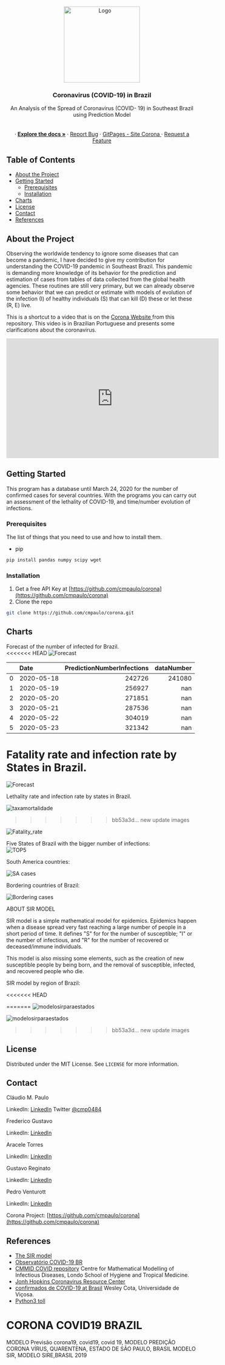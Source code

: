 <!-- PROJECT SHIELDS -->
<!--
*** I'm using markdown "reference style" links for readability.
*** Reference links are enclosed in brackets [ ] instead of parentheses ( ).
*** See the bottom of this document for the declaration of the reference variables
*** for contributors-url, forks-url, etc. This is an optional, concise syntax you may use.
*** https://www.markdownguide.org/basic-syntax/#reference-style-links
# fatality_rate_southest.png
# fatality_rate_south.png
# Fatality_rate.png
-->

<!-- PROJECT LOGO -->
<br />
<p align="center">
  <a href="https://github.com/cmpaulo/corona">
    <img src="images/logo.png" alt="Logo" width="200" height="200">
  </a>

  <h3 align="center">Coronavirus (COVID-19) in Brazil</h3>

  <p align="center">
    An Analysis of the Spread of Coronavirus (COVID- 19) in Southeast Brazil<br/>
  using Prediction Model <br/> 
    <br/>
  <br/>
    · <a href="https://github.com/cmpaulo/corona"><strong>Explore the docs »</strong></a>
    · <a href="https://github.com/cmpaulo/corona">Report Bug</a>
    · <a href="https://cmpaulo.github.io/corona/"> GitPages - Site Corona </a>
    · <a href="https://github.com/cmpaulo/corona">Request a Feature</a>
  </p>
</p>

<!-- TABLE OF CONTENTS -->
## Table of Contents

* [About the Project](#about-the-project)
* [Getting Started](#getting-started)
  * [Prerequisites](#prerequisites)
  * [Installation](#installation)
* [Charts](#charts)
* [License](#license)
* [Contact](#contact)
* [References](#references)



<!-- ABOUT THE PROJECT -->
## About the Project

Observing the worldwide tendency to ignore some diseases that can become a pandemic, I have decided to give my contribution for understanding  the COVID-19 pandemic in Southeast Brazil. This pandemic is demanding more knowledge of its behavior for the prediction and estimation of cases from tables of data collected from the global health agencies. These routines are still very primary, but we can already observe some behavior that we can predict or estimate with models of evolution of the infection (I) of healthy individuals (S) that can kill (D) these or let these (R, E) live.

This is a shortcut to a video that is on the <a href="https://cmpaulo.github.io/corona/"> Corona Website  </a> from this repository. This video is in Brazilian Portuguese and presents some clarifications about the coronavirus. 
<iframe width="560" height="315" src="https://www.youtube.com/embed/gs-HlvC5iJc" frameborder="0" allow="accelerometer; autoplay; encrypted-media; gyroscope; picture-in-picture" allowfullscreen></iframe>

<!-- GETTING STARTED -->
## Getting Started

This program has a database until March 24, 2020 for the number of confirmed cases for several countries. With the programs you can carry out an assessment of the lethality of COVID-19, and time/number evolution of infections.

### Prerequisites

The list of things that you need to use and how to install them.
* pip
```sh
pip install pandas numpy scipy wget
```

### Installation

1. Get a free API Key at [https://github.com/cmpaulo/corona](https://github.com/cmpaulo/corona)
2. Clone the repo
```sh
git clone https://github.com/cmpaulo/corona.git
```

<!-- USAGE EXAMPLES -->
## Charts

Forecast of the number of infected for Brazil. <br/>
<<<<<<< HEAD
<img src="images/log_data_forecast_brazil.png" alt="Forecast"> <br/>

|    | Date       |   PredictionNumberInfections |   dataNumber |
|---:|:-----------|-----------------------------:|-------------:|
|  0 | 2020-05-18 |                       242726 |       241080 |
|  1 | 2020-05-19 |                       256927 |          nan |
|  2 | 2020-05-20 |                       271851 |          nan |
|  3 | 2020-05-21 |                       287536 |          nan |
|  4 | 2020-05-22 |                       304019 |          nan |
|  5 | 2020-05-23 |                       321342 |          nan |

Fatality rate and infection rate by States in Brazil.<br/>
=======
<img src="log_data_forecast_brazil.png" alt="Forecast"> <br/>


Lethality rate and infection rate by states in Brazil.<br/>

<img src="txa_letalidade.png" alt="taxamortalidade"> <br/>
>>>>>>> bb53a3d... new update images

<img src="images/fatality_rate.png" alt="Fatality_rate"> <br/>

Five States of Brazil with the bigger number of infections: <br/>
<img src="images/n20cases_TOP5.png" alt="TOP5"> <br/>

South America countries: <br/>

<img src="images/southAmerica_brazil.png" alt="SA cases"> <br/>

Bordering countries of Brazil: <br/>

<img src="images/border_brazil.png" alt="Bordering cases"> <br/>

ABOUT SIR MODEL <br/>

SIR model is a simple mathematical model for epidemics. Epidemics happen when a disease spread very fast reaching a large number of people in a short period of time. It defines "S" for  for the number of susceptible; "I" or the number of infectious, and "R" for the number of recovered or deceased/immune individuals.

This model is also missing some elements, such as the creation of new susceptible people by being born, and the removal of susceptible, infected, and recovered people who die.<br/>
<!-- Brazil sub-notifications vx possible notifications about CoronaVirus <br/> -->
SIR model by region of Brazil:<br/>

<<<<<<< HEAD
<!-- <img src="SIR_modelSP.png" alt="modelsirs/e"> <br/> -->

<!-- <img src="SIR_modelPR.png" alt="modelsirs"> <br/> -->
=======
<img src="SIR_modelSP.png" alt="modelosirparaestados"> <br/>

<img src="SIR_modelRS.png" alt="modelosirparaestados"> <br/>
>>>>>>> bb53a3d... new update images


<!-- LICENSE -->
## License

Distributed under the MIT License. See `LICENSE` for more information.

<!-- CONTACT - email@example.com --->
## Contact

Cláudio M. Paulo 

LinkedIn: [LinkedIn](https://www.linkedin.com/in/claudio-machado-paulo-1866a2146)
Twitter [@cmp0484](https://twitter.com/cmp0484)
<!-- Lattes(CnPq): [Currículo Lattes](http://lattes.cnpq.br/4172070751691684) -->

Frederico Gustavo

LinkedIn: [LinkedIn](www.linkedin.com/in/fredericogustavo)

Aracele Torres

LinkedIn: [LinkedIn](https://www.linkedin.com/in/aracele-lima-torres-b96353134)

Gustavo Reginato

LinkedIn: [LinkedIn](https://www.linkedin.com/in/gustavo-reginato/)

Pedro Venturott

LinkedIn: [LinkedIn](https://www.linkedin.com/in/pedro-henrique-gomes-venturott-30a379120/)

Corona Project: [https://github.com/cmpaulo/corona](https://github.com/cmpaulo/corona)


<!-- ACKNOWLEDGEMENTS -->
<!-- REFERENCES -->
## References

* [The SIR model](https://idmod.org/docs/malaria/model-sir.html#sir-without-vital-dynamics)
* [Observatório COVID-19 BR](https://covid19br.github.io/index.html)
* [CMMID COVID repository](https://cmmid.github.io/topics/covid19) Centre for Mathematical Modelling of Infectious Diseases, Londo School of Hygiene and Tropical Medicine.
* [Jonh Hopkins Coronavirus Resource Center](https://coronavirus.jhu.edu/map.html)
* [confirmados de COVID-19 at Brasil](https://covid19br.wcota.me/)  Wesley Cota, Universidade de Viçosa.
* [Python3 toll ](https://docs.scipy.org/doc/scipy/reference/generated/scipy.optimize.curve_fit.html) 

# CORONA COVID19 BRAZIL
MODELO Previsão corona19, covid19, covid 19,
MODELO PREDIÇÃO CORONA VÍRUS, QUARENTENA, ESTADO DE SÃO PAULO, BRASIL
MODELO SIR, MODELO SIRE,BRASIL 2019
